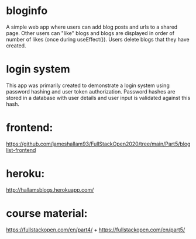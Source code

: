 # bloginfo
A simple web app where users can add blog posts and urls to a shared page. Other users can "like" blogs and blogs are displayed in order of number of likes (once during useEffect()). Users delete blogs that they have created. 
# login system
This app was primarily created to demonstrate a login system using password hashing and user token authorization. Password hashes are stored in a database with user details and user input is validated against this hash. 

# frontend:
https://github.com/jameshallam93/FullStackOpen2020/tree/main/Part5/bloglist-frontend

# heroku:
http://hallamsblogs.herokuapp.com/

# course material:
https://fullstackopen.com/en/part4/ + https://fullstackopen.com/en/part5/
